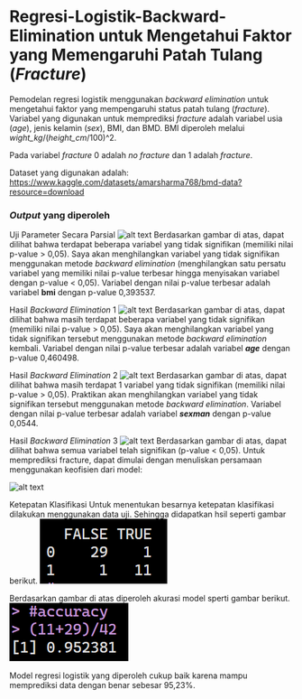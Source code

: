# Regresi-Logistik-Backward-Elimination untuk Mengetahui Faktor yang Memengaruhi Patah Tulang (_Fracture_)
Pemodelan regresi logistik menggunakan _backward elimination_ untuk mengetahui faktor yang mempengaruhi  status patah tulang (_fracture_). Variabel yang digunakan untuk memprediksi _fracture_ adalah variabel usia (_age_), jenis kelamin (_sex_), BMI, dan BMD. BMI diperoleh melalui _wight_kg_/(_height_cm_/100)^2.

Pada variabel _fracture_ 0 adalah _no fracture_ dan 1 adalah  _fracture_.

Dataset yang digunakan adalah: https://www.kaggle.com/datasets/amarsharma768/bmd-data?resource=download



### **_Output_ yang diperoleh**

Uji Parameter Secara Parsial
![alt text](https://github.com/ridhoalfarid/Regresi-Logistik-Backward-Elimination/blob/main/public/reglok1.png?raw=true)
Berdasarkan gambar di atas, dapat dilihat bahwa terdapat beberapa variabel 
yang tidak signifikan (memiliki nilai p-value > 0,05). Saya akan 
menghilangkan variabel yang tidak signifikan menggunakan metode _backward elimination_ 
(menghilangkan satu persatu variabel yang memiliki nilai p-value terbesar hingga 
menyisakan variabel dengan p-value < 0,05). Variabel dengan nilai p-value terbesar 
adalah variabel **bmi** dengan p-value 0,393537. 

Hasil _Backward Elimination_ 1
![alt text](https://github.com/ridhoalfarid/Regresi-Logistik-Backward-Elimination/blob/main/public/reglok2.png?raw=true)
Berdasarkan gambar di atas, dapat dilihat bahwa masih terdapat beberapa 
variabel yang tidak signifikan (memiliki nilai p-value > 0,05). Saya akan 
menghilangkan variabel yang tidak signifikan tersebut menggunakan metode _backward elimination_ kembali. Variabel dengan nilai p-value terbesar adalah variabel **_age_** dengan p-value 0,460498.

Hasil _Backward Elimination_ 2
![alt text](https://github.com/ridhoalfarid/Regresi-Logistik-Backward-Elimination/blob/main/public/reglok3.png?raw=true)
Berdasarkan gambar di atas, dapat dilihat bahwa masih terdapat 1 variabel 
yang tidak signifikan (memiliki nilai p-value > 0,05). Praktikan akan 
menghilangkan variabel yang tidak signifikan tersebut menggunakan metode 
_backward elimination_. Variabel dengan nilai p-value terbesar adalah variabel **_sexman_** dengan 
p-value 0,0544.

Hasil _Backward Elimination_ 3
![alt text](https://github.com/ridhoalfarid/Regresi-Logistik-Backward-Elimination/blob/main/public/reglok4.png?raw=true)
Berdasarkan gambar di atas, dapat dilihat bahwa semua variabel telah 
signifikan (p-value < 0,05). Untuk memprediksi fracture, dapat dimulai dengan 
menuliskan persamaan menggunakan keofisien dari model:

![alt text](https://github.com/ridhoalfarid/Regresi-Logistik-Backward-Elimination/blob/main/public/persamaan.png?raw=true)

Ketepatan Klasifikasi
Untuk menentukan besarnya ketepatan klasifikasi dilakukan menggunakan data uji. Sehingga didapatkan hsil seperti gambar berikut.
![alt text](https://github.com/ridhoalfarid/Regresi-Logistik-Backward-Elimination-BMD-Dataset/blob/main/public/klasifikasi.png?raw=true)

Berdasarkan gambar di atas diperoleh akurasi model sperti gambar berikut.
![alt text](https://github.com/ridhoalfarid/Regresi-Logistik-Backward-Elimination-BMD-Dataset/blob/main/public/accuracy.png?raw=true)

Model regresi logistik yang diperoleh cukup baik karena mampu memprediksi data dengan benar sebesar 95,23%.







